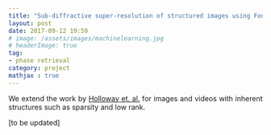 ```yaml
---
title: "Sub-diffractive super-resolution of structured images using Fourier Ptychography"
layout: post
date: 2017-09-12 19:59
# image: /assets/images/machinelearning.jpg
# headerImage: true
tag:
- phase retrieval
category: project
mathjax : true
---
```

<p style='text-align: justify;'>
We extend the work by <a target="_blank" href='https://arxiv.org/abs/1510.08470'>Holloway et. al.</a> for images and videos with inherent structures such as sparsity and low rank. </p>

[to be updated]